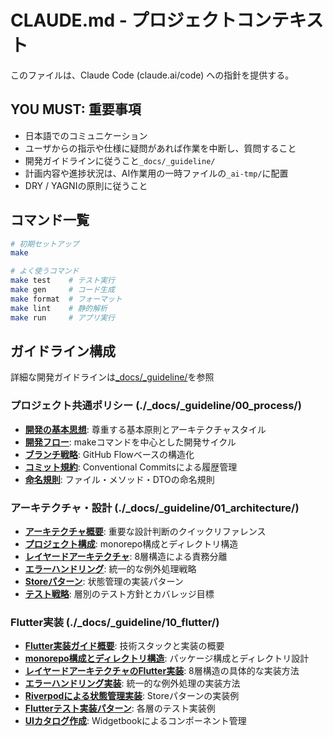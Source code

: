 # CLAUDE.md - プロジェクトコンテキスト

このファイルは、Claude Code (claude.ai/code) への指針を提供する。

## **YOU MUST: 重要事項**

- 日本語でのコミュニケーション
- ユーザからの指示や仕様に疑問があれば作業を中断し、質問すること
- 開発ガイドラインに従うこと`_docs/_guideline/`
- 計画内容や進捗状況は、AI作業用の一時ファイルの`_ai-tmp/`に配置
- DRY / YAGNIの原則に従うこと

## コマンド一覧

```bash
# 初期セットアップ
make

# よく使うコマンド
make test    # テスト実行
make gen     # コード生成
make format  # フォーマット
make lint    # 静的解析
make run     # アプリ実行
```

## ガイドライン構成

詳細な開発ガイドラインは[_docs/_guideline/](https://github.com/memorylovers/tech_guideline)を参照

### プロジェクト共通ポリシー (./_docs/_guideline/00_process/)

- **[開発の基本思想](./_docs/_guideline/00_process/00_philosophy.md)**: 尊重する基本原則とアーキテクチャスタイル
- **[開発フロー](./_docs/_guideline/00_process/01_development-flow.md)**: makeコマンドを中心とした開発サイクル
- **[ブランチ戦略](./_docs/_guideline/00_process/02_branch-strategy.md)**: GitHub Flowベースの構造化
- **[コミット規約](./_docs/_guideline/00_process/03_commit-convention.md)**: Conventional Commitsによる履歴管理
- **[命名規則](./_docs/_guideline/00_process/04_naming-conventions.md)**: ファイル・メソッド・DTOの命名規則

### アーキテクチャ・設計 (./_docs/_guideline/01_architecture/)

- **[アーキテクチャ概要](./_docs/_guideline/01_architecture/00_overview.md)**: 重要な設計判断のクイックリファレンス
- **[プロジェクト構成](./_docs/_guideline/01_architecture/01_project-structure.md)**: monorepo構成とディレクトリ構造
- **[レイヤードアーキテクチャ](./_docs/_guideline/01_architecture/02_layered-architecture.md)**: 8層構造による責務分離
- **[エラーハンドリング](./_docs/_guideline/01_architecture/03_error-handling.md)**: 統一的な例外処理戦略
- **[Storeパターン](./_docs/_guideline/01_architecture/04_store-patterns.md)**: 状態管理の実装パターン
- **[テスト戦略](./_docs/_guideline/01_architecture/05_test-strategy.md)**: 層別のテスト方針とカバレッジ目標

### Flutter実装 (./_docs/_guideline/10_flutter/)

- **[Flutter実装ガイド概要](./_docs/_guideline/10_flutter/00_flutter-overview.md)**: 技術スタックと実装の概要
- **[monorepo構成とディレクトリ構造](10_flutter/01_project-structure-impl.md)**: パッケージ構成とディレクトリ設計
- **[レイヤードアーキテクチャのFlutter実装](10_flutter/02_layered-architecture-impl.md)**: 8層構造の具体的な実装方法
- **[エラーハンドリング実装](10_flutter/03_error-handling-impl.md)**: 統一的な例外処理の実装方法
- **[Riverpodによる状態管理実装](10_flutter/04_store-patterns-impl.md)**: Storeパターンの実装例
- **[Flutterテスト実装パターン](10_flutter/05_test-strategy-impl.md)**: 各層のテスト実装例
- **[UIカタログ作成](10_flutter/11_widgetbook-guide.md)**: Widgetbookによるコンポーネント管理
